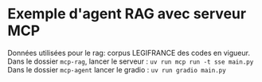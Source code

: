 # Exemple d'agent RAG avec serveur MCP

Données utilisées pour le rag: corpus LEGIFRANCE des codes en vigueur.  
Dans le dossier `mcp-rag`, lancer le serveur : `uv run mcp run -t sse main.py`
Dans le dossier `mcp-agent` lancer le gradio : `uv run gradio main.py`

